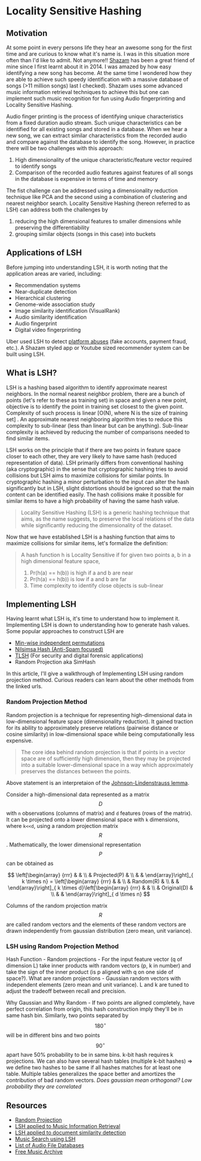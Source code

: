 # Locality Sensitive Hashing

## Motivation

At some point in every persons life they hear an awesome song for the first time and are curious to know what it's name is. I was in this situation more often than I'd like to admit. Not anymore!! [Shazam](https://www.shazam.com/) has been a great friend of mine since I first learnt about it in 2014. I was amazed by how easy identifying a new song has become. At the same time I wondered how they are able to achieve such speedy identification with a massive database of songs (>11 million songs) last I checked). Shazam uses some advanced music information retrieval techniques to achieve this but one can implement such music recognition for fun using Audio fingerprinting and Locality Sensitive Hashing.

Audio finger printing is the process of identifying unique characteristics from a fixed duration audio stream. Such unique characteristics can be identified for all existing songs and stored in a database. When we hear a new song, we can extract similar characteristics from the recorded audio and compare against the database to identify the song. However, in practice there will be two challenges with this approach:

1. High dimensionality of the unique characteristic/feature vector required to identify songs
2. Comparison of the recorded audio features against features of all songs in the database is expensive in terms of time and memory

The fist challenge can be addressed using a dimensionality reduction technique like PCA and the second using a combination of clustering and nearest neighbor search. Locality Sensitive Hashing (hereon referred to as LSH) can address both the challenges by

1. reducing the high dimensional features to smaller dimensions while preserving the differentiability
2. grouping similar objects (songs in this case) into buckets

## Applications of LSH

Before jumping into understanding LSH, it is worth noting that the application areas are varied, including:

- Recommendation systems
- Near-duplicate detection
- Hierarchical clustering
- Genome-wide association study
- Image similarity identification (VisualRank)
- Audio similarity identification
- Audio fingerprint
- Digital video fingerprinting

Uber used LSH to detect [platform abuses](https://eng.uber.com/lsh/) (fake accounts, payment fraud, etc.). A Shazam styled app or Youtube sized recommender system can be built using LSH.

## What is LSH?

LSH is a hashing based algorithm to identify approximate nearest neighbors. In the normal nearest neighbor problem, there are a bunch of points (let's refer to these as training set) in space and given a new point, objective is to identify the point in training set closest to the given point. Complexity of such process is linear [O(N), where N is the size of training set] . An approximate nearest neighboring algorithm tries to reduce this complexity to sub-linear (less than linear but can be anything). Sub-linear complexity is achieved by reducing the number of comparisons needed to find similar items.

LSH works on the principle that if there are two points in  feature space closer to each other, they are very likely to have same hash (reduced representation of data). LSH primarily differs from conventional hashing (aka cryptographic) in the sense that cryptographic hashing tries to avoid collisions but LSH aims to maximize collisions for similar points. In cryptographic hashing a minor perturbation to the input can alter the hash significantly but in LSH, slight distortions should be ignored so that the main content can be identified easily. The hash collisions make it possible for similar items to have a high probability of having the same hash value.

> Locality Sensitive Hashing (LSH) is a generic hashing technique that aims, as the name suggests, to preserve the local relations of the data while significantly reducing the dimensionality of the dataset.

Now that we have established LSH is a hashing function that aims to maximize collisions for similar items, let's formalize the definition:

> A hash function h is Locality Sensitive if
> for given two points a, b in a high dimensional feature space,
> 1. Pr(h(a) == h(b)) is high if a and b are near
> 2. Pr(h(a) == h(b)) is low if a and b are far
> 3. Time complexity to identify close objects is sub-linear

## Implementing LSH

Having learnt what LSH is, it's time to understand how to implement it. Implementing LSH is down to understanding how to generate hash values. Some popular approaches to construct LSH are

- [Min-wise independent permutations](https://medium.com/engineering-brainly/locality-sensitive-hashing-explained-304eb39291e4)
- [Nilsimsa Hash (Anti-Spam focused)](https://wikivisually.com/wiki/Nilsimsa_Hash)
- [TLSH](https://github.com/trendmicro/tlsh/blob/master/TLSH_CTC_final.pdf) (For security and digital forensic applications)
- Random Projection aka SimHash

In this article, I'll give a walkthrough of Implementing LSH using random projection method. Curious readers can learn about the other methods from the linked urls.

### Random Projection Method

Random projection is a technique for representing high-dimensional data in low-dimensional feature space (dimensionality reduction). It gained traction for its ability to approximately preserve relations (pairwise distance or cosine similarity) in low-dimensional space while being computationally less expensive.

> The core idea behind random projection is that if points in a vector space are of sufficiently high dimension, then they may be projected into a suitable lower-dimensional space in a way which approximately preserves the distances between the points.
 
Above statement is an interpretaion of the [Johnson-Lindenstrauss lemma](https://en.wikipedia.org/wiki/Random_projection).

Consider a high-dimensional data represented as a matrix $$D$$ with `n` observations (columns of matrix) and `d` features (rows of the matrix). It can be projected onto a lower dimensional space with `k` dimensions, where `k<<d`, using a random projection matrix $$R$$. Mathematically, the lower dimensional representation $$P$$ can be obtained as

$$
\left[\begin{array}
{rrr}
 &  &  \\
 & Projected(P) &  \\
 &  & 
\end{array}\right]_{ k \times n} = \left[\begin{array}
{rrr}
 &  &  \\
 & Random(R) &  \\
 &  & 
\end{array}\right]_{ k \times d}\left[\begin{array}
{rrr}
 &  &  \\
 & Original(D) &  \\
 &  & 
\end{array}\right]_{ d \times n}
$$

Columns of the random projection matrix $$R$$ are called random vectors and the elements of these random vectors are drawn independently from gaussian distribution (zero mean, unit variance).

### LSH using Random Projection Method


Hash Function - Random projections - For the input feature vector (q of dimension L) take inner products with random vectors (p, k in number) and take the sign of the inner product (is p aligned with q on one side of space?). What are random projections - Gaussian random vectors with independent elements (zero mean and unit variance). L and k are tuned to adjust the tradeoff between recall and precision.

Why Gaussian and Why Random - If two points are aligned completely, have perfect correlation from origin, this hash construction imply they'll be in same hash bin. Similarly, two points separated by $$180^{\circ}$$ will be in different bins and two points $$90^{\circ}$$ apart have 50% probability to be in same bins. k-bit hash requires k projections. We can also have several hash tables (multiple k-bit hashes) => we define two hashes to be same if all hashes matches for at least one table. Multiple tables generalizes the space better and amortizes the contribution of bad random vectors.
*Does gaussian mean orthogonal? Low probability they are correlated*


## Resources
- [Random Projection](https://nbviewer.jupyter.org/github/lindarliu/blog/blob/master/Random%20Projection%20and%20its%20application.ipynb)
- [LSH applied to Music Information Retrieval](https://www.youtube.com/watch?v=SghMq1xBJPI)
- [LSH applied to document similarity detection](http://joyceho.github.io/cs584_s16/slides/lsh-11.pdf)
- [Music Search using LSH](https://github.com/stevetjoa/musicsearch)
- [List of Audio File Databases](http://www.audiocontentanalysis.org/data-sets/)
- [Free Music Archive](https://github.com/mdeff/fma)

